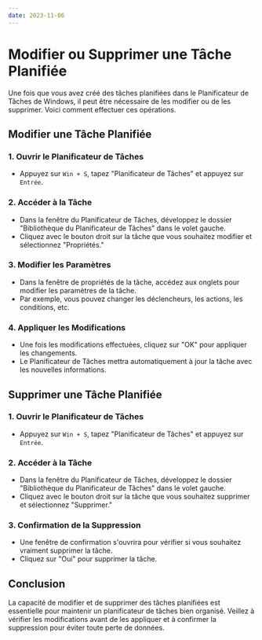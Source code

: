 ```yaml
---
date: 2023-11-06
---
```


# Modifier ou Supprimer une Tâche Planifiée


Une fois que vous avez créé des tâches planifiées dans le Planificateur de Tâches de Windows, il peut être nécessaire de les modifier ou de les supprimer. Voici comment effectuer ces opérations.

## Modifier une Tâche Planifiée

### 1. Ouvrir le Planificateur de Tâches

- Appuyez sur `Win + S`, tapez "Planificateur de Tâches" et appuyez sur `Entrée`.

### 2. Accéder à la Tâche

- Dans la fenêtre du Planificateur de Tâches, développez le dossier "Bibliothèque du Planificateur de Tâches" dans le volet gauche.
- Cliquez avec le bouton droit sur la tâche que vous souhaitez modifier et sélectionnez "Propriétés."

### 3. Modifier les Paramètres

- Dans la fenêtre de propriétés de la tâche, accédez aux onglets pour modifier les paramètres de la tâche.
- Par exemple, vous pouvez changer les déclencheurs, les actions, les conditions, etc.

### 4. Appliquer les Modifications

- Une fois les modifications effectuées, cliquez sur "OK" pour appliquer les changements.
- Le Planificateur de Tâches mettra automatiquement à jour la tâche avec les nouvelles informations.

## Supprimer une Tâche Planifiée

### 1. Ouvrir le Planificateur de Tâches

- Appuyez sur `Win + S`, tapez "Planificateur de Tâches" et appuyez sur `Entrée`.

### 2. Accéder à la Tâche

- Dans la fenêtre du Planificateur de Tâches, développez le dossier "Bibliothèque du Planificateur de Tâches" dans le volet gauche.
- Cliquez avec le bouton droit sur la tâche que vous souhaitez supprimer et sélectionnez "Supprimer."

### 3. Confirmation de la Suppression

- Une fenêtre de confirmation s'ouvrira pour vérifier si vous souhaitez vraiment supprimer la tâche.
- Cliquez sur "Oui" pour supprimer la tâche.

## Conclusion

La capacité de modifier et de supprimer des tâches planifiées est essentielle pour maintenir un planificateur de tâches bien organisé. Veillez à vérifier les modifications avant de les appliquer et à confirmer la suppression pour éviter toute perte de données.

